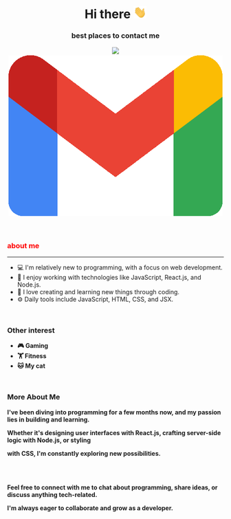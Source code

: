 <header>
        <h1>Hi there <img src="hi.gif" alt="Hi there" style="width: 30px;"></h1>
        <h3>best places to contact me</h3>
        <a href="https://discordapp.com/users/brosdouble"><img style="widht:30px;" src="discord-discord-wing.gif"></a> <a href="mailto:rangocode23@gmail.com"><img style="widht:30px;" src="gmail.gif"></a>
</header>
<section>
    <h3 style="color:red;">about me</h3>
    <hr>
    <ul>
        <li>💻 I'm relatively new to programming, with a focus on web development.</li>
        <li>🔧 I enjoy working with technologies like JavaScript, React.js, and Node.js.</li>
        <li>🌟 I love creating and learning new things through coding.</li>
        <li>⚙️ Daily tools include JavaScript, HTML, CSS, and JSX.</li>
    </ul> <br>
    <h3><strong>Other interest<strong></h3>
    <ul>
        <li>🎮 Gaming</li>
        <li>🏋️ Fitness</li>
        <li>🐱 My cat</li>
    </ul> <br>
    <h3><strong>More About Me</strong></h3>
    <p>I've been diving into programming for a few months now, and my passion lies in building and learning.</p>
    <p>Whether it's designing user interfaces with React.js, crafting server-side logic with Node.js, or styling </p>
    <p>with CSS, I'm constantly exploring new possibilities.</p> <br> <br>
    <p>Feel free to connect with me to chat about programming, share ideas, or discuss anything tech-related. </p>
    <p>I'm always eager to collaborate and grow as a developer.</p>
</section>    

